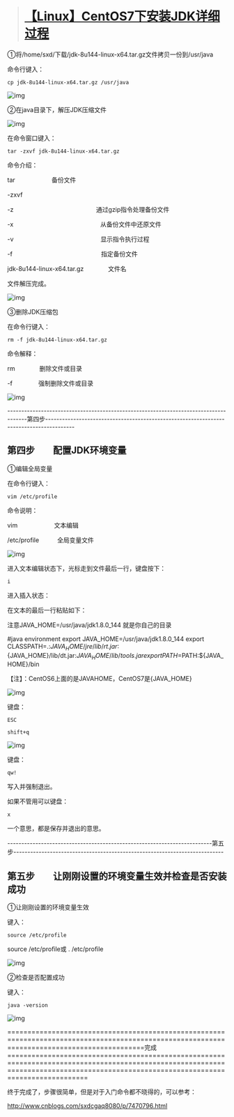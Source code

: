 > # [【Linux】CentOS7下安装JDK详细过程](https://www.cnblogs.com/sxdcgaq8080/p/7492426.html)

①将/home/sxd/下载/jdk-8u144-linux-x64.tar.gz文件拷贝一份到/usr/java

命令行键入：

```
cp jdk-8u144-linux-x64.tar.gz /usr/java
```

![img](https://images2017.cnblogs.com/blog/978388/201709/978388-20170909191728147-1667225710.png)

 

②在java目录下，解压JDK压缩文件

![img](https://images2017.cnblogs.com/blog/978388/201709/978388-20170909192006476-453926699.png)

在命令窗口键入：

```
tar -zxvf jdk-8u144-linux-x64.tar.gz
```

命令介绍：

tar　　　　　　备份文件

-zxvf　　　　　

-z　　　　　　 　　　　　　　  通过gzip指令处理备份文件

-x　　　　　　　　　　　　　　  从备份文件中还原文件

-v　　　　　　　　　　　　　　  显示指令执行过程

-f　　　　　　 　　　　　　　　  指定备份文件

jdk-8u144-linux-x64.tar.gz　　　　文件名

 

文件解压完成。

![img](https://images2017.cnblogs.com/blog/978388/201709/978388-20170909192858569-1278166903.png)

 

③删除JDK压缩包

在命令行键入：

```
rm -f jdk-8u144-linux-x64.tar.gz
```

命令解释：

rm　　　　删除文件或目录

-f　　　　  强制删除文件或目录

 

![img](https://images2017.cnblogs.com/blog/978388/201709/978388-20170909193136007-2127872414.png)

 

-------------------------------------------------------------------------------------第四步----------------------------------------------------------------------------------------

## **第四步　　配置JDK环境变量**

①编辑全局变量

在命令行键入：

```
vim /etc/profile
```

命令说明：

vim　　　　　　文本编辑

/etc/profile　　　全局变量文件

![img](https://images2017.cnblogs.com/blog/978388/201709/978388-20170909194532585-947255144.png)

 进入文本编辑状态下，光标走到文件最后一行，键盘按下：

```
i
```

进入插入状态：

在文本的最后一行粘贴如下：

注意JAVA_HOME=/usr/java/jdk1.8.0_144  就是你自己的目录

\#java environment
export JAVA_HOME=/usr/java/jdk1.8.0_144
export CLASSPATH=.:${JAVA_HOME}/jre/lib/rt.jar:${JAVA_HOME}/lib/dt.jar:${JAVA_HOME}/lib/tools.jar
export PATH=$PATH:${JAVA_HOME}/bin

【注】：CentOS6上面的是JAVAHOME，CentOS7是{JAVA_HOME}

![img](https://images2017.cnblogs.com/blog/978388/201709/978388-20170909200828022-1840429372.png)

 

 

键盘：

```
ESC

shift+q
```

![img](https://images2017.cnblogs.com/blog/978388/201709/978388-20170909200701257-650903738.png)

 

键盘：

```
qw!
```

写入并强制退出。

如果不管用可以键盘：

```
x
```

一个意思，都是保存并退出的意思。

 

 -------------------------------------------------------------------------第五步---------------------------------------------------------------------------

## **第五步　　让刚刚设置的环境变量生效并检查是否安装成功**

①让刚刚设置的环境变量生效

 键入：

```
source /etc/profile
```

 source /etc/profile或 . /etc/profile

![img](https://images2017.cnblogs.com/blog/978388/201709/978388-20170909195813538-589575458.png)

 

 ②检查是否配置成功

键入：

```
java -version
```

![img](https://images2017.cnblogs.com/blog/978388/201709/978388-20170909200316647-812156737.png)

 

==============================================================================================================================================完成======================================================================================================================================================================================

 

终于完成了，步骤很简单，但是对于入门命令都不晓得的，可以参考：

http://www.cnblogs.com/sxdcgaq8080/p/7470796.html